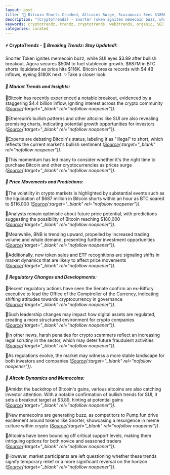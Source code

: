 ```yaml
---
layout: post
title: "🌅 Bitcoin Shorts Crushed, Altcoins Surge, Scaramucci Sees $180K BTC"
description: "[CryptoTrendz] - Snorter Token ignites memecoin buzz, while SUI eyes $3.89 after bullish breakout. Agora secures $50M to fuel stablecoin growth. $687M in BTC shorts liquidated as price hits $116K. Bitcoin breaks records with $4.4B inflows, eyeing $180K next."
keywords: cryptotrendz, trendz, cryptotrends, web3trends, organic, SEC, Bitcoin, banking, Token, Binance, NFT, Altcoin, Stablecoin, BTC, Memecoin, Network
categories: curated
---
```


#### ⚡ CryptoTrendz - 📌 *Breaking Trendz: Stay Updated!:*

Snorter Token ignites memecoin buzz, while SUI eyes $3.89 after bullish breakout. Agora secures $50M to fuel stablecoin growth. $687M in BTC shorts liquidated as price hits $116K. Bitcoin breaks records with $4.4B inflows, eyeing $180K next. ✨Take a closer look:


#### *🔖  Market Trends and Insights:*  

🔹Bitcoin has recently experienced a notable breakout, evidenced by a staggering $4.4 billion inflow, igniting interest across the crypto community *([Source](https://s.avyag.com/0lpl){:target="_blank" rel="nofollow noopener"})*.  

🔹Ethereum’s bullish patterns and other altcoins like SUI are also revealing promising charts, indicating potential growth opportunities for investors *([Source](https://s.avyag.com/9lq5){:target="_blank" rel="nofollow noopener"})*.  

🔹Experts are debating Bitcoin's status, labeling it as "illegal" to short, which reflects the current market's bullish sentiment *([Source](https://s.avyag.com/ocjt){:target="_blank" rel="nofollow noopener"})*.  

🔹This momentum has led many to consider whether it's the right time to purchase Bitcoin and other cryptocurrencies as prices surge *([Source](https://s.avyag.com/ofk0){:target="_blank" rel="nofollow noopener"})*.  

#### *🔖  Price Movements and Predictions:*  

🔹The volatility in crypto markets is highlighted by substantial events such as the liquidation of $687 million in Bitcoin shorts within an hour as BTC soared to $116,000 *([Source](https://s.avyag.com/pq69){:target="_blank" rel="nofollow noopener"})*.  

🔹Analysts remain optimistic about future price potential, with predictions suggesting the possibility of Bitcoin reaching $180,000 *([Source](https://s.avyag.com/tmae){:target="_blank" rel="nofollow noopener"})*.  

🔹Meanwhile, BNB is trending upward, propelled by increased trading volume and whale demand, presenting further investment opportunities *([Source](https://s.avyag.com/xbcf){:target="_blank" rel="nofollow noopener"})*.  

🔹Additionally, new token sales and ETF recognitions are signaling shifts in market dynamics that are likely to affect price movements *([Source](https://s.avyag.com/pbjm){:target="_blank" rel="nofollow noopener"})*.  

#### *🔖  Regulatory Changes and Developments:*  

🔹Recent regulatory actions have seen the Senate confirm an ex-Bitfury executive to lead the Office of the Comptroller of the Currency, indicating shifting attitudes towards cryptocurrency in governance *([Source](https://s.avyag.com/61bg){:target="_blank" rel="nofollow noopener"})*.  

🔹Such leadership changes may impact how digital assets are regulated, creating a more structured environment for crypto companies *([Source](https://s.avyag.com/w05i){:target="_blank" rel="nofollow noopener"})*.  

🔹In other news, harsh penalties for crypto scammers reflect an increasing legal scrutiny in the sector, which may deter future fraudulent activities *([Source](https://s.avyag.com/e7tq){:target="_blank" rel="nofollow noopener"})*.  

🔹As regulations evolve, the market may witness a more stable landscape for both investors and companies *([Source](https://s.avyag.com/k48q){:target="_blank" rel="nofollow noopener"})*.  

#### *🔖  Altcoin Dynamics and Memecoins:*  

🔹Amidst the backdrop of Bitcoin's gains, various altcoins are also catching investor attention. With a notable confirmation of bullish trends for SUI, it sets a breakout target at $3.89, hinting at potential gains *([Source](https://s.avyag.com/9lq5){:target="_blank" rel="nofollow noopener"})*.  

🔹New memecoins are generating buzz, as competitors to Pump.fun drive excitement around tokens like Snorter, showcasing a resurgence in meme culture within crypto *([Source](https://s.avyag.com/g9e9){:target="_blank" rel="nofollow noopener"})*.  

🔹Altcoins have been bouncing off critical support levels, making them intriguing options for both novice and seasoned traders *([Source](https://s.avyag.com/jb35){:target="_blank" rel="nofollow noopener"})*.  

🔹However, market participants are left questioning whether these trends signify temporary relief or a more significant reversal on the horizon *([Source](https://s.avyag.com/jb35){:target="_blank" rel="nofollow noopener"})*.